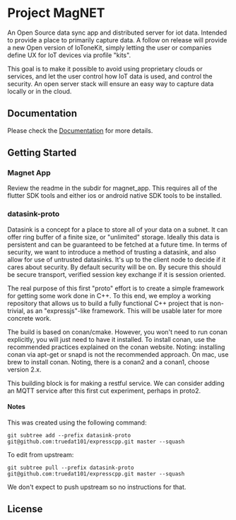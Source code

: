 # Project MagNET 

An Open Source data sync app and distributed server for iot data.  Intended to provide a place to primarily capture data.  A follow on release will provide a new Open version of IoToneKit, simply letting the user or companies define UX for IoT devices via profile "kits". 

This goal is to make it possible to avoid using proprietary clouds or services, and let the user control how IoT data is used, and control the security. An open server stack will ensure an easy way to capture data locally or in the cloud.

## Documentation 

Please check the [Documentation](https://projectmagnet.github.io) for more details.

## Getting Started

### Magnet App

Review the readme in the subdir for magnet_app.  This requires all of the flutter SDK tools and either ios or android native SDK tools to be installed.

### datasink-proto

Datasink is a concept for a place to store all of your data on a subnet.  It can offer ring buffer of a finite size, or "unlimited" storage.  Ideally this data is persistent and can be guaranteed to be fetched at a future time.  In terms of security, we want to introduce a method of trusting a datasink, and also allow for use of untrusted datasinks.  It's up to the client node to decide if it cares about security.  By default security will be on.  By secure this should be secure transport, verified session key exchange if it is session oriented.  

The real purpose of this first "proto" effort is to create a simple framework for getting some work done in C++.  To this end, we employ a working repository that allows us to build a fully functional C++ project that is non-trivial, as an "expressjs"-like framework.  This will be usable later for more concrete work.  

The build is based on conan/cmake.  However, you won't need to run conan explicitly, you will just need to have it installed.  To install conan, use the recommended practices explained on the conan website.  Noting: installing conan via apt-get or snapd is not the recommended approach.  On mac, use brew to install conan.  Noting, there is a conan2 and a conan1, choose version 2.x.

This building block is for making a restful service.  We can consider adding an MQTT service after this first cut experiment, perhaps in proto2.

#### Notes

This was created using the following command: 
```
git subtree add --prefix datasink-proto git@github.com:truedat101/expresscpp.git master --squash
```

To edit from upstream: 
```
git subtree pull --prefix datasink-proto git@github.com:truedat101/expresscpp.git master --squash 
```

We don't expect to push upstream so no instructions for that.

## License 